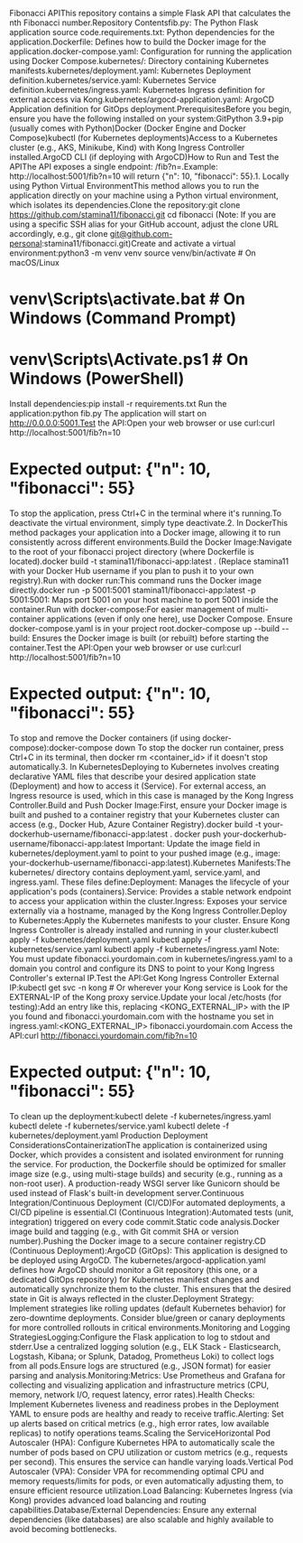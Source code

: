 Fibonacci APIThis repository contains a simple Flask API that calculates the nth Fibonacci number.Repository Contentsfib.py: The Python Flask application source code.requirements.txt: Python dependencies for the application.Dockerfile: Defines how to build the Docker image for the application.docker-compose.yaml: Configuration for running the application using Docker Compose.kubernetes/: Directory containing Kubernetes manifests.kubernetes/deployment.yaml: Kubernetes Deployment definition.kubernetes/service.yaml: Kubernetes Service definition.kubernetes/ingress.yaml: Kubernetes Ingress definition for external access via Kong.kubernetes/argocd-application.yaml: ArgoCD Application definition for GitOps deployment.PrerequisitesBefore you begin, ensure you have the following installed on your system:GitPython 3.9+pip (usually comes with Python)Docker (Docker Engine and Docker Compose)kubectl (for Kubernetes deployments)Access to a Kubernetes cluster (e.g., AKS, Minikube, Kind) with Kong Ingress Controller installed.ArgoCD CLI (if deploying with ArgoCD)How to Run and Test the APIThe API exposes a single endpoint: /fib?n=<number>.Example: http://localhost:5001/fib?n=10 will return {"n": 10, "fibonacci": 55}.1. Locally using Python Virtual EnvironmentThis method allows you to run the application directly on your machine using a Python virtual environment, which isolates its dependencies.Clone the repository:git clone https://github.com/stamina11/fibonacci.git
cd fibonacci
(Note: If you are using a specific SSH alias for your GitHub account, adjust the clone URL accordingly, e.g., git clone git@github.com-personal:stamina11/fibonacci.git)Create and activate a virtual environment:python3 -m venv venv
source venv/bin/activate  # On macOS/Linux
# venv\Scripts\activate.bat  # On Windows (Command Prompt)
# venv\Scripts\Activate.ps1  # On Windows (PowerShell)
Install dependencies:pip install -r requirements.txt
Run the application:python fib.py
The application will start on http://0.0.0.0:5001.Test the API:Open your web browser or use curl:curl http://localhost:5001/fib?n=10
# Expected output: {"n": 10, "fibonacci": 55}
To stop the application, press Ctrl+C in the terminal where it's running.To deactivate the virtual environment, simply type deactivate.2. In DockerThis method packages your application into a Docker image, allowing it to run consistently across different environments.Build the Docker Image:Navigate to the root of your fibonacci project directory (where Dockerfile is located).docker build -t stamina11/fibonacci-app:latest .
(Replace stamina11 with your Docker Hub username if you plan to push it to your own registry).Run with docker run:This command runs the Docker image directly.docker run -p 5001:5001 stamina11/fibonacci-app:latest
-p 5001:5001: Maps port 5001 on your host machine to port 5001 inside the container.Run with docker-compose:For easier management of multi-container applications (even if only one here), use Docker Compose. Ensure docker-compose.yaml is in your project root.docker-compose up --build
--build: Ensures the Docker image is built (or rebuilt) before starting the container.Test the API:Open your web browser or use curl:curl http://localhost:5001/fib?n=10
# Expected output: {"n": 10, "fibonacci": 55}
To stop and remove the Docker containers (if using docker-compose):docker-compose down
To stop the docker run container, press Ctrl+C in its terminal, then docker rm <container_id> if it doesn't stop automatically.3. In KubernetesDeploying to Kubernetes involves creating declarative YAML files that describe your desired application state (Deployment) and how to access it (Service). For external access, an Ingress resource is used, which in this case is managed by the Kong Ingress Controller.Build and Push Docker Image:First, ensure your Docker image is built and pushed to a container registry that your Kubernetes cluster can access (e.g., Docker Hub, Azure Container Registry).docker build -t your-dockerhub-username/fibonacci-app:latest .
docker push your-dockerhub-username/fibonacci-app:latest
Important: Update the image field in kubernetes/deployment.yaml to point to your pushed image (e.g., image: your-dockerhub-username/fibonacci-app:latest).Kubernetes Manifests:The kubernetes/ directory contains deployment.yaml, service.yaml, and ingress.yaml. These files define:Deployment: Manages the lifecycle of your application's pods (containers).Service: Provides a stable network endpoint to access your application within the cluster.Ingress: Exposes your service externally via a hostname, managed by the Kong Ingress Controller.Deploy to Kubernetes:Apply the Kubernetes manifests to your cluster. Ensure Kong Ingress Controller is already installed and running in your cluster.kubectl apply -f kubernetes/deployment.yaml
kubectl apply -f kubernetes/service.yaml
kubectl apply -f kubernetes/ingress.yaml
Note: You must update fibonacci.yourdomain.com in kubernetes/ingress.yaml to a domain you control and configure its DNS to point to your Kong Ingress Controller's external IP.Test the API:Get Kong Ingress Controller External IP:kubectl get svc -n kong # Or wherever your Kong service is
Look for the EXTERNAL-IP of the Kong proxy service.Update your local /etc/hosts (for testing):Add an entry like this, replacing <KONG_EXTERNAL_IP> with the IP you found and fibonacci.yourdomain.com with the hostname you set in ingress.yaml:<KONG_EXTERNAL_IP> fibonacci.yourdomain.com
Access the API:curl http://fibonacci.yourdomain.com/fib?n=10
# Expected output: {"n": 10, "fibonacci": 55}
To clean up the deployment:kubectl delete -f kubernetes/ingress.yaml
kubectl delete -f kubernetes/service.yaml
kubectl delete -f kubernetes/deployment.yaml
Production Deployment ConsiderationsContainerizationThe application is containerized using Docker, which provides a consistent and isolated environment for running the service. For production, the Dockerfile should be optimized for smaller image size (e.g., using multi-stage builds) and security (e.g., running as a non-root user). A production-ready WSGI server like Gunicorn should be used instead of Flask's built-in development server.Continuous Integration/Continuous Deployment (CI/CD)For automated deployments, a CI/CD pipeline is essential.CI (Continuous Integration):Automated tests (unit, integration) triggered on every code commit.Static code analysis.Docker image build and tagging (e.g., with Git commit SHA or version number).Pushing the Docker image to a secure container registry.CD (Continuous Deployment):ArgoCD (GitOps): This application is designed to be deployed using ArgoCD. The kubernetes/argocd-application.yaml defines how ArgoCD should monitor a Git repository (this one, or a dedicated GitOps repository) for Kubernetes manifest changes and automatically synchronize them to the cluster. This ensures that the desired state in Git is always reflected in the cluster.Deployment Strategy: Implement strategies like rolling updates (default Kubernetes behavior) for zero-downtime deployments. Consider blue/green or canary deployments for more controlled rollouts in critical environments.Monitoring and Logging StrategiesLogging:Configure the Flask application to log to stdout and stderr.Use a centralized logging solution (e.g., ELK Stack - Elasticsearch, Logstash, Kibana; or Splunk, Datadog, Prometheus Loki) to collect logs from all pods.Ensure logs are structured (e.g., JSON format) for easier parsing and analysis.Monitoring:Metrics: Use Prometheus and Grafana for collecting and visualizing application and infrastructure metrics (CPU, memory, network I/O, request latency, error rates).Health Checks: Implement Kubernetes liveness and readiness probes in the Deployment YAML to ensure pods are healthy and ready to receive traffic.Alerting: Set up alerts based on critical metrics (e.g., high error rates, low available replicas) to notify operations teams.Scaling the ServiceHorizontal Pod Autoscaler (HPA): Configure Kubernetes HPA to automatically scale the number of pods based on CPU utilization or custom metrics (e.g., requests per second). This ensures the service can handle varying loads.Vertical Pod Autoscaler (VPA): Consider VPA for recommending optimal CPU and memory requests/limits for pods, or even automatically adjusting them, to ensure efficient resource utilization.Load Balancing: Kubernetes Ingress (via Kong) provides advanced load balancing and routing capabilities.Database/External Dependencies: Ensure any external dependencies (like databases) are also scalable and highly available to avoid becoming bottlenecks.
